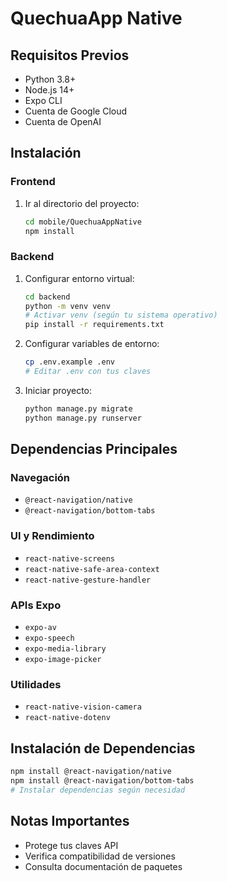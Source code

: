 # QuechuaApp Native

## Requisitos Previos

- Python 3.8+
- Node.js 14+
- Expo CLI
- Cuenta de Google Cloud
- Cuenta de OpenAI

## Instalación

### Frontend

1. Ir al directorio del proyecto:
   ```bash
   cd mobile/QuechuaAppNative
   npm install
   ```

### Backend

1. Configurar entorno virtual:
   ```bash
   cd backend
   python -m venv venv
   # Activar venv (según tu sistema operativo)
   pip install -r requirements.txt
   ```

2. Configurar variables de entorno:
   ```bash
   cp .env.example .env
   # Editar .env con tus claves
   ```

3. Iniciar proyecto:
   ```bash
   python manage.py migrate
   python manage.py runserver
   ```

## Dependencias Principales

### Navegación
- `@react-navigation/native`
- `@react-navigation/bottom-tabs`

### UI y Rendimiento
- `react-native-screens`
- `react-native-safe-area-context`
- `react-native-gesture-handler`

### APIs Expo
- `expo-av`
- `expo-speech`
- `expo-media-library`
- `expo-image-picker`

### Utilidades
- `react-native-vision-camera`
- `react-native-dotenv`

## Instalación de Dependencias

```bash
npm install @react-navigation/native
npm install @react-navigation/bottom-tabs
# Instalar dependencias según necesidad
```

## Notas Importantes

- Protege tus claves API
- Verifica compatibilidad de versiones
- Consulta documentación de paquetes